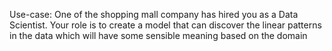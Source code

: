 Use-case: One of the shopping mall company has hired you as a Data Scientist. Your role is to create a model that can discover the linear patterns in the data which will have some sensible meaning based on the domain